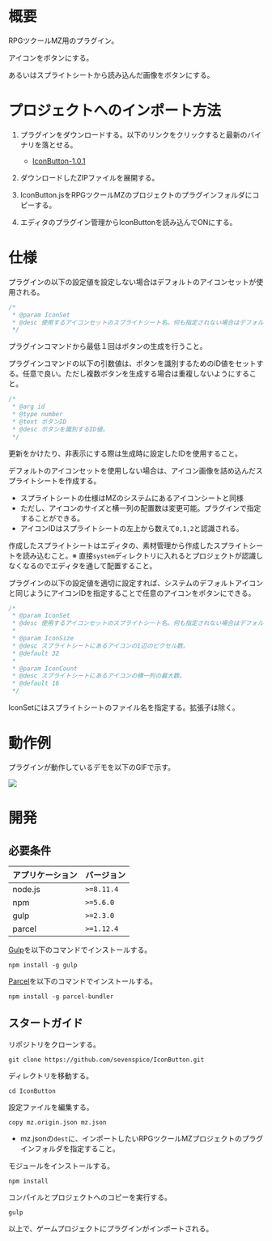 # 概要

RPGツクールMZ用のプラグイン。

アイコンをボタンにする。

あるいはスプライトシートから読み込んだ画像をボタンにする。

# プロジェクトへのインポート方法

1. プラグインをダウンロードする。以下のリンクをクリックすると最新のバイナリを落とせる。
    * [IconButton-1.0.1](https://github-storage.redspice.me/rpgmaker-mz/iconbutton/IconButton-1.0.1.zip)

3. ダウンロードしたZIPファイルを展開する。

2. IconButton.jsをRPGツクールMZのプロジェクトのプラグインフォルダにコピーする。

3. エディタのプラグイン管理からIconButtonを読み込んでONにする。

# 仕様

プラグインの以下の設定値を設定しない場合はデフォルトのアイコンセットが使用される。
``` js
/*
 * @param IconSet
 * @desc 使用するアイコンセットのスプライトシート名。何も指定されない場合はデフォルトのアイコンセットが使用される。
 */
```

プラグインコマンドから最低１回はボタンの生成を行うこと。

プラグインコマンドの以下の引数値は、ボタンを識別するためのID値をセットする。任意で良い。ただし複数ボタンを生成する場合は重複しないようにすること。
``` js
/*
 * @arg id
 * @type number
 * @text ボタンID
 * @desc ボタンを識別するID値。
 */
```
更新をかけたり、非表示にする際は生成時に設定したIDを使用すること。

デフォルトのアイコンセットを使用しない場合は、アイコン画像を詰め込んだスプライトシートを作成する。
* スプライトシートの仕様はMZのシステムにあるアイコンシートと同様
* ただし、アイコンのサイズと横一列の配置数は変更可能。プラグインで指定することができる。
* アイコンIDはスプライトシートの左上から数えて`0,1,2`と認識される。

作成したスプライトシートはエディタの、素材管理から作成したスプライトシートを読み込むこと。※ 直接`system`ディレクトリに入れるとプロジェクトが認識しなくなるのでエディタを通して配置すること。

プラグインの以下の設定値を適切に設定すれば、システムのデフォルトアイコンと同じようにアイコンIDを指定することで任意のアイコンをボタンにできる。
``` js
/*
 * @param IconSet
 * @desc 使用するアイコンセットのスプライトシート名。何も指定されない場合はデフォルトのアイコンセットが使用される。
 *
 * @param IconSize
 * @desc スプライトシートにあるアイコンの1辺のピクセル数。
 * @default 32
 *
 * @param IconCount
 * @desc スプライトシートにあるアイコンの横一列の最大数。
 * @default 16
 */
```
IconSetにはスプライトシートのファイル名を指定する。拡張子は除く。

# 動作例

プラグインが動作しているデモを以下のGIFで示す。

<img src="https://github-storage.redspice.me/rpgmaker-mz/iconbutton/iconbutton.gif">

# 開発

## 必要条件

| アプリケーション | バージョン               |
| :--------------- | :----------------------- |
| node.js          | `>=8.11.4`               |
| npm              | `>=5.6.0`                |
| gulp             | `>=2.3.0`                |
| parcel           | `>=1.12.4`               |

[Gulp](https://gulpjs.com/)を以下のコマンドでインストールする。
```
npm install -g gulp
```

[Parcel](https://ja.parceljs.org/)を以下のコマンドでインストールする。
```
npm install -g parcel-bundler
```

## スタートガイド

リポジトリをクローンする。
```
git clone https://github.com/sevenspice/IconButton.git
```

ディレクトリを移動する。
```
cd IconButton
```

設定ファイルを編集する。
```
copy mz.origin.json mz.json
```
* mz.jsonの`dest`に、インポートしたいRPGツクールMZプロジェクトのプラグインフォルダを指定すること。

モジュールをインストールする。
```
npm install
```

コンパイルとプロジェクトへのコピーを実行する。
```
gulp
```

以上で、ゲームプロジェクトにプラグインがインポートされる。
